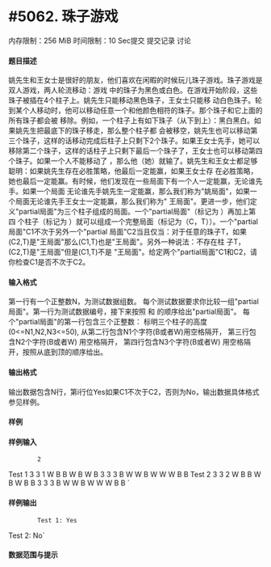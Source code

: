 
# #5062. 珠子游戏
内存限制：256 MiB 时间限制：10 Sec提交 提交记录 讨论
#### 题目描述

姚先生和王女士是很好的朋友，他们喜欢在闲暇的时候玩儿珠子游戏。珠子游戏是双人游戏，两人轮流移动：游戏
中的珠子为黑色或白色。在游戏开始阶段，这些珠子被插在4个柱子上。姚先生只能移动黑色珠子，王女士只能移
动白色珠子。轮到某个人移动时，他可以移动任意一个和他颜色相符的珠子。那个珠子和它上面的所有珠子都会被
移除。例如，一个柱子上有如下珠子（从下到上）：黑白黑白。如果姚先生把最底下的珠子移走，那么整个柱子都
会被移空，姚先生也可以移动第三个珠子，这样的话移动完成后柱子上只剩下2个珠子。如果王女士先手，她可以
移除第二个珠子，这样的话柱子上只剩下最后一个珠子了，王女士也可以移动第四个珠子。如果一个人不能移动了
，那么他（她）就输了。姚先生和王女士都足够聪明：如果姚先生存在必胜策略，他最后一定能赢，如果王女士存
在必胜策略，她也最后一定能赢。有时候，他们发现在一些局面下有一个人一定能赢，无论谁先手。如果一个局面
无论谁先手姚先生一定能赢，那么我们称为"姚局面"，如果一个局面无论谁先手王女士一定能赢，那么我们称为"
王局面"。更进一步，他们定义"partial局面"为三个柱子组成的局面。一个"partial局面"（标记为 ）再加上第四
个柱子（标记为 ）就可以组成一个完整局面（标记为（C，T））。一个"partial局面"C1不次于另外一个"partial
局面"C2当且仅当：对于任意的珠子T，如果(C2,T)是"王局面"那么(C1,T)也是"王局面"。另外一种说法：不存在柱
子T，(C2,T)是"王局面"但是(C1,T)不是 "王局面"。给定两个"partial局面"C1和C2，请你检查C1是否不次于C2。


#### 输入格式

第一行有一个正整数N，为测试数据组数。
每个测试数据要求你比较一组"partial局面"。第一行为测试数据编号，接下来按照 和 的顺序给出"partial局面"。
每个"partial局面"的第一行包含三个正整数： 标明三个柱子的高度(0<=N1,N2,N3<=50),
从第二行包含N1个字符(B或者W)用空格隔开，
第三行包含N2个字符(B或者W) 用空格隔开，
第四行包含N3个字符(B或者W) 用空格隔开，按照从底到顶的顺序给出。


#### 输出格式

输出数据包含N行，第i行位Yes如果C1不次于C2，否则为No，输出数据具体格式参见样例。


#### 样例

#### 样例输入

			2
Test 1
3 3 1
W B B
W B W
B
3 3 3
B W W
B W W
W B B
Test 2
3 3 2
W B B
W B W
B B
3 3 3
B W W
B W W
W B B
`
#### 样例输出

			Test 1: Yes
Test 2: No`
#### 数据范围与提示

